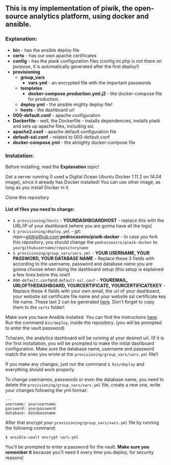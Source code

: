 ## This is my implementation of piwik, the open-source analytics platform, using docker and ansible.

### Explanation:

- **bin** - has the ansible deploy file
- **certs** - has our own apache certificates
- **config** - has the piwik configuration files (config.ini.php is not there on purpose, it is automatically generated after the first deploy!)
- **provisioning**
    - **group_vars**
        * **vars.yml** - an encrypted file with the important passwords
    - **templates**
        * **docker-compose.production.yml.j2** - the docker-compose file for production.   
    - **deploy.yml** - the ansible mighty deploy file!
    - **hosts** - the dashboard url
- **000-default.conf** - apache configuration
- **Dockerfile** - well, the Dockerfile - installs dependencies, installs piwik and sets up apache files, including ssl.
- **apache2.conf** - apache default configuration file
- **default-ssl.conf** - related to 000-default.conf
- **docker-compose.yml** - the almighty docker-compose file

### Instalation:

Before installing, read the **Explanation** topic!

Get a server running (I used a Digital Ocean Ubuntu Docker 1.11.2 on 14.04 image), since it already has Docker installed! You can use other image, as long as you install Docker in it.

Clone this repository

#### List of files you need to change:
- `$ provisioning/hosts` - **YOURDASHBOARDHOST** - replace this with the URL/IP of your dashboard (where you are gonna have all the logs(
- `$ provisioning/deploy.yml` - git: repo=git@github.com:**pedrocaseiro/piwik-docker** - In case you fork this repository, you should change the `pedrocaseiro/piwik-docker` to `yourgithubusername/repositoryname`
- `$ provisioning/group_vars/vars.yml` - **YOUR USERNAME, YOUR PASSWORD, YOUR DATABASE NAME** - Replace these 3 fields with according to the username, password and database name you are gonna choose when doing the dashboard setup (this setup is explained a few lines below this one!)
- `000-default.conf`and `default-ssl.conf` - **YOUREMAIL, URLOFTHEDASHBOARD, YOURCERTIFICATE, YOURCERTIFICATEKEY** - Replace these 4 fields with your own email, the url of your dashboard, your website ssl certificate file name and your website ssl certificate key file name. These last 2 can be generated [here](http://www.selfsignedcertificate.com/). Don't forget to copy them to the `certs` folder!

Make sure you have Ansible installed. You can find the instructions [here](http://docs.ansible.com/ansible/intro_installation.html).
Run the command `bin/deploy`, inside the repository. (you will be prompted to enter the vault password)

Tcharam, the analytics dashboard will be running at your desired url. (If it is the first installation, you will be prompted to make the initial dashboard configuration. Make sure the database name, username and password match the ones you wrote at the `provisioning/group_vars/vars.yml` file!)

If you make any changes, just run the command ``` $ bin/deploy ``` and everything should work properly.

To change usernames, passwords or even the database name, you need to delete the `provisioning/group_vars/vars.yml` file, create a new one, write your changes following the yml format:
```
---
username: yourusername
password: yourpassword
database: databasename
```

After that encrypt your `provisioning/group_vars/vars.yml` file by running the following command:
```
$ ansible-vault encrypt vars.yml
```
You'll be prompted to enter a password for the vault. **Make sure you remember it** because you'll need it every time you deploy, for security reasons!
